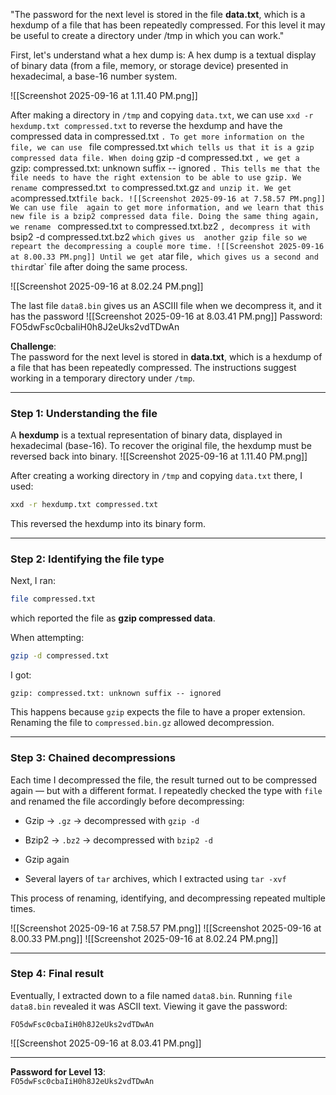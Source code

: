 "The password for the next level is stored in the file **data.txt**, which is a hexdump of a file that has been repeatedly compressed. For this level it may be useful to create a directory under /tmp in which you can work."

First, let's understand what a hex dump is:
A hex dump is a textual display of binary data (from a file, memory, or storage device) presented in hexadecimal, a base-16 number system.

![[Screenshot 2025-09-16 at 1.11.40 PM.png]]

After making a directory in `/tmp` and copying `data.txt`, we can use `xxd -r hexdump.txt compressed.txt` to reverse the hexdump and have the compressed data in compressed.txt `. To get more information on the file, we can use ` file compressed.txt ` which tells us that it is a gzip compressed data file. When doing ` gzip -d compressed.txt `, we get a ` gzip: compressed.txt: unknown suffix -- ignored `. This tells me that the file needs to have the right extension to be able to use gzip.
We rename `compressed.txt`  to ` compressed.txt.gz ` and unzip it. We get a `compressed.txt`file back. ![[Screenshot 2025-09-16 at 7.58.57 PM.png]]
We can use file  again to get more information, and we learn that this new file is a bzip2 compressed data file. Doing the same thing again, we rename ` compressed.txt ` to ` compressed.txt.bz2 `, decompress it with ` bsip2 -d compressed.txt.bz2 ` which gives us  another gzip file so we repeart the decompressing a couple more time.
![[Screenshot 2025-09-16 at 8.00.33 PM.png]]
Until we get a `tar file`, which gives us a second and third`tar` file after doing the same process.

![[Screenshot 2025-09-16 at 8.02.24 PM.png]]

The last file `data8.bin` gives us an ASCIII file when we decompress it, and it has the password
![[Screenshot 2025-09-16 at 8.03.41 PM.png]] Password: FO5dwFsc0cbaIiH0h8J2eUks2vdTDwAn



**Challenge**:  
The password for the next level is stored in **data.txt**, which is a hexdump of a file that has been repeatedly compressed. The instructions suggest working in a temporary directory under `/tmp`.

---

### Step 1: Understanding the file

A **hexdump** is a textual representation of binary data, displayed in hexadecimal (base-16). To recover the original file, the hexdump must be reversed back into binary.
![[Screenshot 2025-09-16 at 1.11.40 PM.png]]

After creating a working directory in `/tmp` and copying `data.txt` there, I used:

```bash
xxd -r hexdump.txt compressed.txt
```

This reversed the hexdump into its binary form.


---

### Step 2: Identifying the file type

Next, I ran:

```bash
file compressed.txt
```

which reported the file as **gzip compressed data**.

When attempting:

```bash
gzip -d compressed.txt
```

I got:

```
gzip: compressed.txt: unknown suffix -- ignored
```

This happens because `gzip` expects the file to have a proper extension. Renaming the file to `compressed.bin.gz` allowed decompression.


---

### Step 3: Chained decompressions

Each time I decompressed the file, the result turned out to be compressed again — but with a different format. I repeatedly checked the type with `file` and renamed the file accordingly before decompressing:

- Gzip → `.gz` → decompressed with `gzip -d`
    
- Bzip2 → `.bz2` → decompressed with `bzip2 -d`
    
- Gzip again
    
- Several layers of `tar` archives, which I extracted using `tar -xvf`
    

This process of renaming, identifying, and decompressing repeated multiple times.

![[Screenshot 2025-09-16 at 7.58.57 PM.png]]
![[Screenshot 2025-09-16 at 8.00.33 PM.png]]
![[Screenshot 2025-09-16 at 8.02.24 PM.png]]


---

### Step 4: Final result

Eventually, I extracted down to a file named `data8.bin`. Running `file data8.bin` revealed it was ASCII text. Viewing it gave the password:

```
FO5dwFsc0cbaIiH0h8J2eUks2vdTDwAn
```
![[Screenshot 2025-09-16 at 8.03.41 PM.png]]

---

**Password for Level 13**:  
`FO5dwFsc0cbaIiH0h8J2eUks2vdTDwAn`
